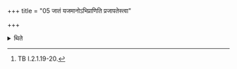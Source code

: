 +++
title = "05 जातं यजमानोऽभिप्राणिति प्रजापतेस्त्वा"

+++

<details><summary>थिते</summary>

5. With prajāpatestvā prāṇena...[^1] the sacrificer breathes over the fire after it has been produced.  


[^1]: TB I.2.1.19-20.
</details>
